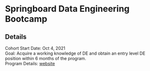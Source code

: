 # Springboard Data Engineering Bootcamp

## Details

Cohort Start Date: Oct 4, 2021\
Goal: Acquire a working knowledge of DE and obtain an entry level DE position within 6 months of the program.\
Program Details: [website](https://www.springboard.com/courses/data-engineering-career-track/?utm_source=google&utm_medium=cpc&utm_campaign=123059008529&utm_content=532118363222&utm_term=data%20engineering%20bootcamp&hsa_acc=9510960008&hsa_cam=12330811179&hsa_grp=123059008529&hsa_ad=532118363222&hsa_src=g&hsa_tgt=kwd-384218363695&hsa_kw=data%20engineering%20bootcamp&hsa_mt=e&hsa_net=adwords&hsa_ver=3&gclid=CjwKCAjwy7CKBhBMEiwA0Eb7armYv4phxwH3ZInJXxVgW_vNxzulVAZSMOrtm6H7gdC4GfgQn6ObDhoCYAwQAvD_BwE)
